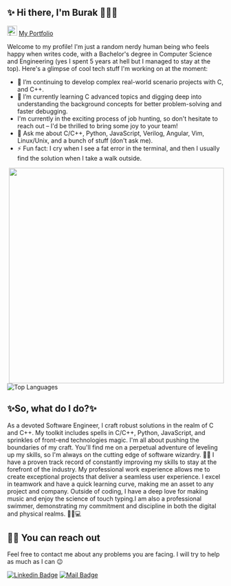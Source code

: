 ## ✨ Hi there, I'm Burak 👋🏼✨
<img src="https://raw.githubusercontent.com/Tarikul-Islam-Anik/Microsoft-Teams-Animated-Emojis/master/Emojis/Travel%20and%20places/Star.png" alt="Star" width="23" height="23" /> [My Portfolio ](https://burakcanakinci.netlify.app/)

Welcome to my profile! I'm just a random nerdy human being who feels happy when writes code, with a Bachelor's degree in Computer Science and Engineering (yes I spent 5 years at hell but I managed to stay at the top). Here's a glimpse of cool tech stuff I'm working on at the moment:

- 🔭 I’m continuing to develop complex real-world scenario projects with C, and C++.
- 🌱 I’m currently learning C advanced topics and digging deep  into understanding the background concepts for better problem-solving and faster debugging.
-  I'm currently in the exciting process of job hunting, so don't hesitate to reach out – I'd be thrilled to bring some joy to your team!
- 💬 Ask me about C/C++, Python, JavaScript, Verilog, Angular, Vim, Linux/Unix, and a bunch of stuff (don't ask me).
- ⚡ Fun fact: I cry when I see a fat error in the terminal, and then I usually find the solution when I take a walk outside.
<img src="https://user-images.githubusercontent.com/74038190/225813708-98b745f2-7d22-48cf-9150-083f1b00d6c9.gif" width="500" align="right">

![Top Languages](https://github-readme-stats.vercel.app/api/top-langs?username=burakcanakinci&show_icons=true&locale=en&layout=compact&theme=chartreuse-dark)

## ✨So, what do I do?✨
As a devoted Software Engineer, I craft robust solutions in the realm of C and C++. My toolkit includes spells in C/C++, Python, JavaScript, and sprinkles of front-end technologies magic.
I'm all about pushing the boundaries of my craft. You'll find me on a perpetual adventure of leveling up my skills, so I'm always on the cutting edge of software wizardry. 🎩🔮
I have a proven track record of constantly improving my skills to stay at the forefront of the industry. My professional work experience allows me to create exceptional projects that deliver a seamless user experience. I excel in teamwork and have a quick learning curve, making me an asset to any project and company.
Outside of coding, I have a deep love for making music and enjoy the science of touch typing.I am also a professional swimmer, demonstrating my commitment and discipline in both the digital and physical realms. 🏊‍♂️💻



## 🤙🏻 You can reach out

Feel free to contact me about any problems you are facing. I will try to help as much as I can 😉

[![Linkedin Badge](https://img.shields.io/badge/linkedin-%230077B5.svg?&style=for-the-badge&logo=linkedin&logoColor=white)](https://www.linkedin.com/in/burakcanakinci/)
[![Mail Badge](https://img.shields.io/badge/email-c14438?style=for-the-badge&logo=Gmail&logoColor=white&link=mailto:ayatalzaidi2000@gmail.com)](mailto:burakakinci.bca@gmail.com)

